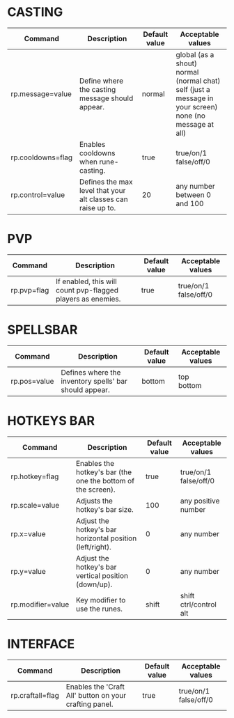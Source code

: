 # CASTING

| Command | Description | Default value | Acceptable values |
| --- | --- | --- | --- |
| rp.message=value | Define where the casting message should appear. | normal | global (as a shout)<br/>normal (normal chat)<br/>self (just a message in your screen)<br/>none (no message at all) |
| rp.cooldowns=flag | Enables cooldowns when rune-casting. | true | true/on/1<br/>false/off/0 |
| rp.control=value | Defines the max level that your alt classes can raise up to. | 20 | any number between 0 and 100 |

# PVP

| Command | Description | Default value | Acceptable values |
| --- | --- | --- | --- |
| rp.pvp=flag | If enabled, this will count pvp-flagged players as enemies. | true | true/on/1<br/>false/off/0 |

# SPELLSBAR

| Command | Description | Default value | Acceptable values |
| --- | --- | --- | --- |
| rp.pos=value | Defines where the inventory spells' bar should appear. | bottom | top<br/>bottom |

# HOTKEYS BAR

| Command | Description | Default value | Acceptable values |
| --- | --- | --- | --- |
| rp.hotkey=flag | Enables the hotkey's bar (the one the bottom of the screen). | true | true/on/1<br/>false/off/0 |
| rp.scale=value | Adjusts the hotkey's bar size. | 100 | any positive number |
| rp.x=value | Adjust the hotkey's bar horizontal position (left/right). | 0 | any number |
| rp.y=value | Adjust the hotkey's bar vertical position (down/up). | 0 | any number |
| rp.modifier=value | Key modifier to use the runes. | shift | shift<br/>ctrl/control<br/>alt |

# INTERFACE

| Command | Description | Default value | Acceptable values |
| --- | --- | --- | --- |
| rp.craftall=flag | Enables the 'Craft All' button on your crafting panel. | true | true/on/1<br/>false/off/0 |